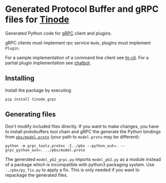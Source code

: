 # Generated Protocol Buffer and gRPC files for [Tinode](https://github.com/tinode)

Generated Python code for [gRPC](https://grpc.io/) client and plugins.

gRPC clients must implement rpc service `Node`, plugins must implement `Plugin`.

For a sample implementation of a command line client see [tn-cli](https://github.com/aristofanio/tinodechat/tree/master/tn-cli/).
For a partial plugin implementation see [chatbot](https://github.com/aristofanio/tinodechat/tree/master/chatbot).

## Installing

Install the package by executing
```
pip install tinode_grpc
```


## Generating files

Don't modify included files directly. If you want to make changes, you have to install protobuffers tool chain and gRPC the generate the Python bindings from [`pbx/model.proto`](https://github.com/aristofanio/tinodechat/tree/master/pbx/model.proto) (your path to `model.proto` may be different):
```
python -m grpc_tools.protoc -I../pbx --python_out=. --grpc_python_out=. ../pbx/model.proto
```
The generated `model_pb2_grpc.py` imports `model_pb2.py` as a module instead of a package which is incompatible with python3 packaging system. Use `../pbx/py_fix.py` to apply a fix. This is only needed if you want to repackage the generated files.
